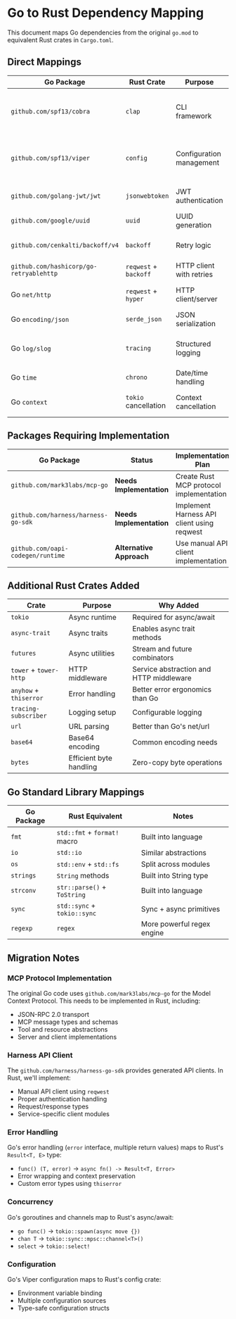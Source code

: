 # Go to Rust Dependency Mapping

This document maps Go dependencies from the original `go.mod` to equivalent Rust crates in `Cargo.toml`.

## Direct Mappings

| Go Package | Rust Crate | Purpose | Notes |
|------------|------------|---------|-------|
| `github.com/spf13/cobra` | `clap` | CLI framework | Rust clap provides similar derive-based CLI |
| `github.com/spf13/viper` | `config` | Configuration management | Rust config crate handles multiple formats |
| `github.com/golang-jwt/jwt` | `jsonwebtoken` | JWT authentication | Direct equivalent functionality |
| `github.com/google/uuid` | `uuid` | UUID generation | Direct equivalent |
| `github.com/cenkalti/backoff/v4` | `backoff` | Retry logic | Similar exponential backoff |
| `github.com/hashicorp/go-retryablehttp` | `reqwest` + `backoff` | HTTP client with retries | Combined functionality |
| Go `net/http` | `reqwest` + `hyper` | HTTP client/server | Reqwest for client, hyper for server |
| Go `encoding/json` | `serde_json` | JSON serialization | Serde ecosystem |
| Go `log/slog` | `tracing` | Structured logging | More powerful than Go's slog |
| Go `time` | `chrono` | Date/time handling | More feature-rich |
| Go `context` | `tokio` cancellation | Context cancellation | Built into async runtime |

## Packages Requiring Implementation

| Go Package | Status | Implementation Plan |
|------------|--------|-------------------|
| `github.com/mark3labs/mcp-go` | **Needs Implementation** | Create Rust MCP protocol implementation |
| `github.com/harness/harness-go-sdk` | **Needs Implementation** | Implement Harness API client using reqwest |
| `github.com/oapi-codegen/runtime` | **Alternative Approach** | Use manual API client implementation |

## Additional Rust Crates Added

| Crate | Purpose | Why Added |
|-------|---------|-----------|
| `tokio` | Async runtime | Required for async/await |
| `async-trait` | Async traits | Enables async trait methods |
| `futures` | Async utilities | Stream and future combinators |
| `tower` + `tower-http` | HTTP middleware | Service abstraction and HTTP middleware |
| `anyhow` + `thiserror` | Error handling | Better error ergonomics than Go |
| `tracing-subscriber` | Logging setup | Configurable logging |
| `url` | URL parsing | Better than Go's net/url |
| `base64` | Base64 encoding | Common encoding needs |
| `bytes` | Efficient byte handling | Zero-copy byte operations |

## Go Standard Library Mappings

| Go Package | Rust Equivalent | Notes |
|------------|-----------------|-------|
| `fmt` | `std::fmt` + `format!` macro | Built into language |
| `io` | `std::io` | Similar abstractions |
| `os` | `std::env` + `std::fs` | Split across modules |
| `strings` | `String` methods | Built into String type |
| `strconv` | `str::parse()` + `ToString` | Built into language |
| `sync` | `std::sync` + `tokio::sync` | Sync + async primitives |
| `regexp` | `regex` | More powerful regex engine |

## Migration Notes

### MCP Protocol Implementation
The original Go code uses `github.com/mark3labs/mcp-go` for the Model Context Protocol. This needs to be implemented in Rust, including:
- JSON-RPC 2.0 transport
- MCP message types and schemas
- Tool and resource abstractions
- Server and client implementations

### Harness API Client
The `github.com/harness/harness-go-sdk` provides generated API clients. In Rust, we'll implement:
- Manual API client using `reqwest`
- Proper authentication handling
- Request/response types
- Service-specific client modules

### Error Handling
Go's error handling (`error` interface, multiple return values) maps to Rust's `Result<T, E>` type:
- `func() (T, error)` → `async fn() -> Result<T, Error>`
- Error wrapping and context preservation
- Custom error types using `thiserror`

### Concurrency
Go's goroutines and channels map to Rust's async/await:
- `go func()` → `tokio::spawn(async move {})`
- `chan T` → `tokio::sync::mpsc::channel<T>()`
- `select` → `tokio::select!`

### Configuration
Go's Viper configuration maps to Rust's config crate:
- Environment variable binding
- Multiple configuration sources
- Type-safe configuration structs
